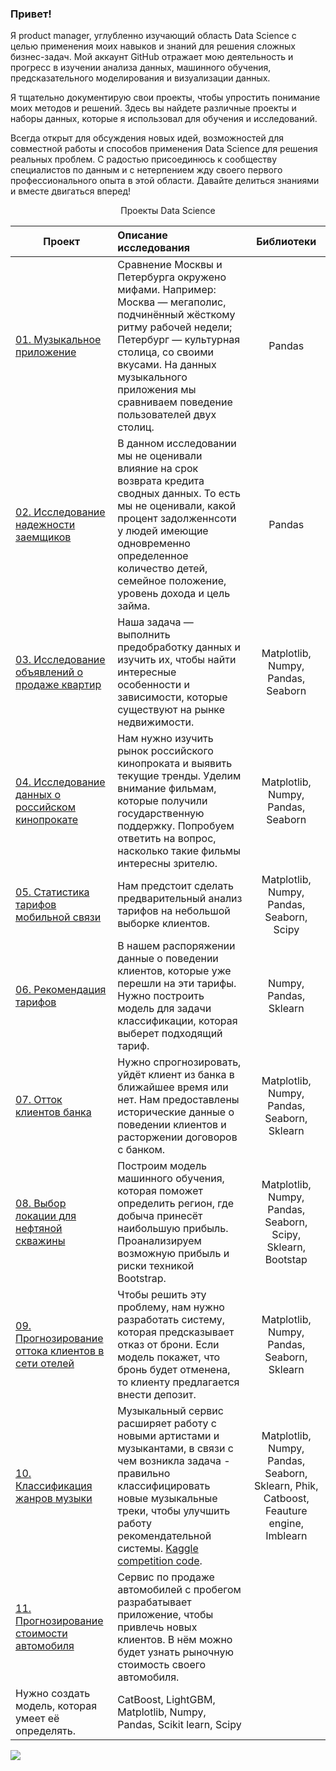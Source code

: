 <a id='link1'></a>
### Привет! 
Я product manager, углубленно изучающий область Data Science с целью применения моих навыков и знаний для решения сложных бизнес-задач. 
Мой аккаунт GitHub отражает мою деятельность и прогресс в изучении анализа данных, машинного обучения, предсказательного моделирования и визуализации данных.

Я тщательно документирую свои проекты, чтобы упростить понимание моих методов и решений. Здесь вы найдете различные проекты и наборы данных, которые я использовал для обучения и исследований.

Всегда открыт для обсуждения новых идей, возможностей для совместной работы и способов применения Data Science для решения реальных проблем. С радостью присоединюсь к сообществу специалистов по данным и с нетерпением жду своего первого профессионального опыта в этой области. Давайте делиться знаниями и вместе двигаться вперед!

<a id='link1'></a>
<p align="center"> Проекты Data Science </p align="center">


| **Проект** | **Описание исследования** | **Библиотеки** |
| -------------------- | :--------------------- |:---------------------------:|
| [01. Музыкальное приложение](https://github.com/VSXV/Data-Science-Projects/blob/main/1.%20audio%20streaming%20app/audio%20streaming%20app.ipynb) | Сравнение Москвы и Петербурга окружено мифами. Например: Москва — мегаполис, подчинённый жёсткому ритму рабочей недели; Петербург — культурная столица, со своими вкусами. На данных музыкального приложения мы сравниваем поведение пользователей двух столиц. |Pandas|
| [02. Исследование надежности заемщиков](https://github.com/VSXV/Data-Science-Projects/blob/main/2.%20debt/debt.ipynb)|В данном исследовании мы не оценивали влияние на срок возврата кредита сводных данных. То есть мы не оценивали, какой процент задолженнсоти у людей имеющие одновременно определенное количество детей, семейное положение, уровень дохода и цель займа.|Pandas|
| [03. Исследование объявлений о продаже квартир](https://github.com/VSXV/Data-Science-Projects/blob/main/3.%20real%20estate/real%20estate.ipynb)| Наша задача — выполнить предобработку данных и изучить их, чтобы найти интересные особенности и зависимости, которые существуют на рынке недвижимости.|Matplotlib, Numpy, Pandas, Seaborn|
| [04. Исследование данных о российском кинопрокате](https://github.com/VSXV/Data-Science-Projects/blob/main/4.%20movies/rf_movies.ipynb) | Нам нужно изучить рынок российского кинопроката и выявить текущие тренды. Уделим внимание фильмам, которые получили государственную поддержку. Попробуем ответить на вопрос, насколько такие фильмы интересны зрителю.|Matplotlib, Numpy, Pandas, Seaborn|
| [05. Статистика тарифов мобильной связи](https://github.com/VSXV/Data-Science-Projects/blob/main/5.%20tariff%20statistics/tariff%20statistics.ipynb)| Нам предстоит сделать предварительный анализ тарифов на небольшой выборке клиентов.|Matplotlib, Numpy, Pandas, Seaborn, Scipy|
| [06. Рекомендация тарифов](https://github.com/VSXV/Data-Science-Projects/blob/main/6.%20user%20behavior/user%20behavior%20project.ipynb)| В нашем распоряжении данные о поведении клиентов, которые уже перешли на эти тарифы. Нужно построить модель для задачи классификации, которая выберет подходящий тариф.|Numpy, Pandas, Sklearn|
| [07. Отток клиентов банка](https://github.com/VSXV/Data-Science-Projects/blob/main/7.%20bank%20model%20testing/bank%20model%20testing.ipynb)| Нужно спрогнозировать, уйдёт клиент из банка в ближайшее время или нет. Нам предоставлены исторические данные о поведении клиентов и расторжении договоров с банком.|Matplotlib, Numpy, Pandas, Seaborn, Sklearn|
| [08. Выбор локации для нефтяной скважины](https://github.com/VSXV/Data-Science-Projects/blob/main/8.%20oil%20exploration/oil%20exploration.ipynb)| Построим модель машинного обучения, которая поможет определить регион, где добыча принесёт наибольшую прибыль. Проанализируем возможную прибыль и риски техникой Bootstrap.|Matplotlib, Numpy, Pandas, Seaborn, Scipy, Sklearn, Bootstap|
| [09. Прогнозирование оттока клиентов в сети отелей](https://github.com/VSXV/Data-Science-Projects/blob/main/9.%20hotel%20reservation/hotel%20reservation.ipynb)| Чтобы решить эту проблему, нам нужно разработать систему, которая предсказывает отказ от брони. Если модель покажет, что бронь будет отменена, то клиенту предлагается внести депозит.|Matplotlib, Numpy, Pandas, Seaborn, Sklearn|
| [10. Классификация жанров музыки](https://github.com/VSXV/Data-Science-Projects/blob/main/10.%20music%20genre%20prediction%20Kaggle%20competition/music%20genre%20prediction.ipynb)| Музыкальный сервис расширяет работу с новыми артистами и музыкантами, в связи с чем возникла задача - правильно классифицировать новые музыкальные треки, чтобы улучшить работу рекомендательной системы. [Kaggle competition code](https://www.kaggle.com/code/vsxvmk1/music-genre-prediction).|Matplotlib, Numpy, Pandas, Seaborn, Sklearn, Phik, Catboost, Feauture engine, Imblearn|
| [11. Прогнозирование стоимости автомобиля](https://github.com/VSXV/Data-Science-Projects/blob/main/11.%20car%20price%20prediction/car%20price%20prediction.ipynb)| Сервис по продаже автомобилей с пробегом разрабатывает приложение, чтобы привлечь новых клиентов. В нём можно будет узнать рыночную стоимость своего автомобиля. 
Нужно создать модель, которая умеет её определять.|CatBoost, LightGBM, Matplotlib, Numpy, Pandas, Scikit learn, Scipy|

<a href="#link1"><img src='https://img.shields.io/badge/К началу-&#x21A9-blue'></a>
